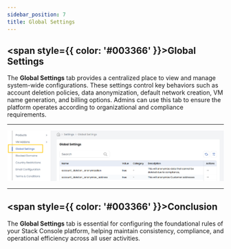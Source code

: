 ```yaml
---
sidebar_position: 7
title: Global Settings
---
```


## <span style={{ color: '#003366' }}>Global Settings</span>

The **Global Settings** tab provides a centralized place to view and manage system-wide configurations. These settings control key behaviors such as account deletion policies, data anonymization, default network creation, VM name generation, and billing options. Admins can use this tab to ensure the platform operates according to organizational and compliance requirements.

-----

![Global Settings Overview](images/global_set.png)

-----

## <span style={{ color: '#003366' }}>Conclusion</span>

The **Global Settings** tab is essential for configuring the foundational rules of your Stack Console platform, helping maintain consistency, compliance, and operational efficiency across all user activities.
